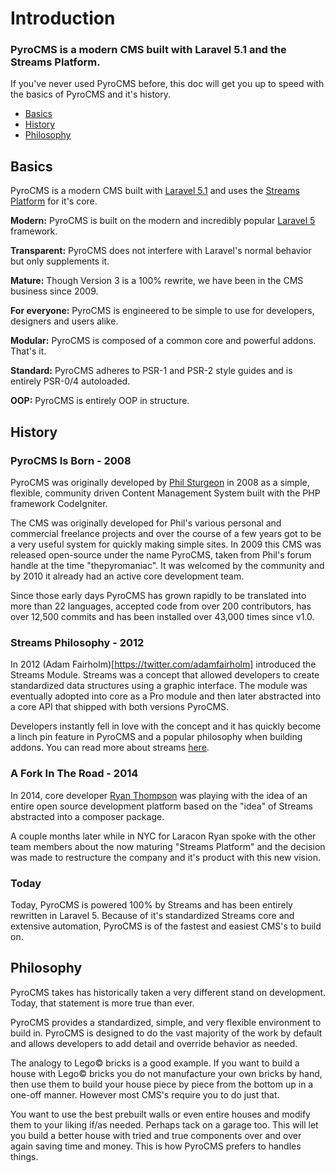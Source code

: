# Introduction

### PyroCMS is a modern CMS built with Laravel 5.1 and the Streams Platform.

If you've never used PyroCMS before, this doc will get you up to speed with the basics of PyroCMS and it's history.

- [Basics](#basics)
- [History](#history)
- [Philosophy](#philosophy)


<a name="basics"></a>
## Basics

PyroCMS is a modern CMS built with [Laravel 5.1](http://laravel.com) and uses the [Streams Platform](http://streamsplatform.com) for it's core.

**Modern:** PyroCMS is built on the modern and incredibly popular [Laravel 5](http://laravel.com) framework.

**Transparent:** PyroCMS does not interfere with Laravel's normal behavior but only supplements it.

**Mature:** Though Version 3 is a 100% rewrite, we have been in the CMS business since 2009.

**For everyone:** PyroCMS is engineered to be simple to use for developers, designers and users alike.

**Modular:** PyroCMS is composed of a common core and powerful addons. That's it.

**Standard:** PyroCMS adheres to PSR-1 and PSR-2 style guides and is entirely PSR-0/4 autoloaded.

**OOP:** PyroCMS is entirely OOP in structure.


<a name="history"></a>
## History

### PyroCMS Is Born - 2008

PyroCMS was originally developed by [Phil Sturgeon](https://philsturgeon.uk/) in 2008 as a simple, flexible, community driven Content Management System built with the PHP framework CodeIgniter.

The CMS was originally developed for Phil's various personal and commercial freelance projects and over the course of a few years got to be a very useful system for quickly making simple sites. In 2009 this CMS was released open-source under the name PyroCMS, taken from Phil's forum handle at the time "thepyromaniac". It was welcomed by the community and by 2010 it already had an active core development team.

Since those early days PyroCMS has grown rapidly to be translated into more than 22 languages, accepted code from over 200 contributors, has over 12,500 commits and has been installed over 43,000 times since v1.0.

### Streams Philosophy - 2012

In 2012 (Adam Fairholm)[https://twitter.com/adamfairholm] introduced the Streams Module. Streams was a concept that allowed developers to create standardized data structures using a graphic interface. The module was eventually adopted into core as a Pro module and then later abstracted into a core API that shipped with both versions PyroCMS.

Developers instantly fell in love with the concept and it has quickly become a linch pin feature in PyroCMS and a popular philosophy when building addons. You can read more about streams [here](http://docs.local:8888/streams/introduction).

### A Fork In The Road - 2014

In 2014, core developer [Ryan Thompson](https://github.com/ryanthompson) was playing with the idea of an entire open source development platform based on the "idea" of Streams abstracted into a composer package.

A couple months later while in NYC for Laracon Ryan spoke with the other team members about the now maturing "Streams Platform" and the decision was made to restructure the company and it's product with this new vision.

### Today

Today, PyroCMS is powered 100% by Streams and has been entirely rewritten in Laravel 5. Because of it's standardized Streams core and extensive automation, PyroCMS is of the fastest and easiest CMS's to build on.


<a name="philosophy"></a>
## Philosophy

PyroCMS takes has historically taken a very different stand on development. Today, that statement is more true than ever.

PyroCMS provides a standardized, simple, and very flexible environment to build in. PyroCMS is designed to do the vast majority of the work by default and allows developers to add detail and override behavior as needed.

The analogy to Lego&copy; bricks is a good example. If you want to build a house with Lego&copy; bricks you do not manufacture your own bricks by hand, then use them to build your house piece by piece from the bottom up in a one-off manner. However most CMS's require you to do just that.

You want to use the best prebuilt walls or even entire houses and modify them to your liking if/as needed. Perhaps tack on a garage too. This will let you build a better house with tried and true components over and over again saving time and money. This is how PyroCMS prefers to handles things.
